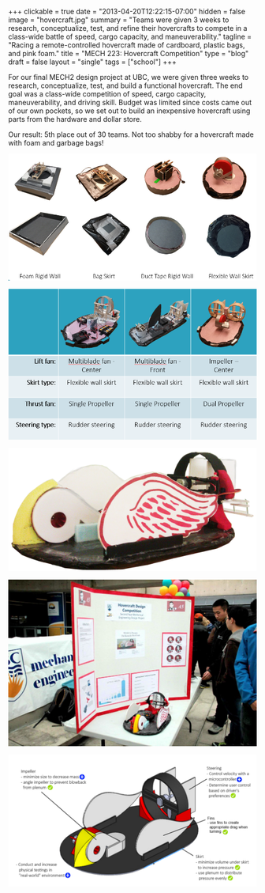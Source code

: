 +++
clickable = true
date = "2013-04-20T12:22:15-07:00"
hidden = false
image = "hovercraft.jpg"
summary = "Teams were given 3 weeks to research, conceptualize, test, and refine their hovercrafts to compete in a class-wide battle of speed, cargo capacity, and maneuverability."
tagline = "Racing a remote-controlled hovercraft made of cardboard, plastic bags, and pink foam."
title = "MECH 223: Hovercraft Competition"
type = "blog"
draft = false
layout = "single"
tags = ["school"]
+++

For our final MECH2 design project at UBC, we were given three weeks to research, conceptualize, test, and build a functional hovercraft. The end goal was a class-wide competition of speed, cargo capacity, maneuverability, and driving skill. Budget was limited since costs came out of our own pockets, so we set out to build an inexpensive hovercraft using parts from the hardware and dollar store.

Our result: 5th place out of 30 teams. Not too shabby for a hovercraft made with foam and garbage bags!

![Various fan and chassis designs to provide lift.](Lift-tests.png)

![Intermediate prototypes prior to our final design.](Prototypes.png)

![Close up of our rooster-themed hovercraft.](Final-Picture1.png)

![Mech2 Hovercraft competition showcase at the Robson Skating Rink in Vancouver, BC.](902707_10200373195283748_1412416824_o-1024x683.jpg)

![Diagram outlines our well-implemented design features and recommendations for future revisions.](Recommendations1-1024x544.png)
